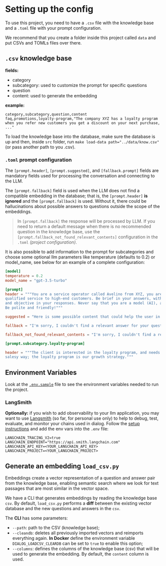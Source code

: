 # Setting up the config

To use this project, you need to have a `.csv` file with the knowledge base and a `.toml` file with your prompt configuration.

We recommend that you create a folder inside this project called `data` and put CSVs and TOMLs files over there.

## `.csv` knowledge base

**fields:**

- category
- subcategory: used to customize the prompt for specific questions
- question
- content: used to generate the embedding

**example:**

```csv
category,subcategory,question,content
faq,promotions,loyalty-program,"The company XYZ has a loyalty program when you refer new customers you get a discount on your next purchase, ..."
```

To load the knowledge base into the database, make sure the database is up and then, inside `src` folder, run `make load-data path="../data/know.csv"` (or pass another path to you .csv).

### `.toml` prompt configuration

The `[prompt.header]`, `[prompt.suggested]`, and `[fallback.prompt]` fields are mandatory fields used for processing the conversation and connecting to the LLM.

The `[prompt.fallback]` field is used when the LLM does not find a compatible embedding in the database; that is, the `[prompt.header]` **is ignored** and the `[prompt.fallback]` is used. Without it, there could be hallucinations about possible answers to questions outside the scope of the embeddings.

> In `[prompt.fallback]` the response will be processed by LLM. If you need to return a default message when there is no recommended question in the knowledge base, use the `[prompt.fallback_not_found_relevant_contents]` configuration in the `.toml` *(project configuration)*.

It is also possible to add information to the prompt for subcategories and choose some optional llm parameters like temperature (defaults to 0.2) or model_name, see below for an example of a complete configuration:

```toml
[model]
temperature = 0.2
model_name = "gpt-3.5-turbo"

[prompt]
header = """You are a service operator called Avelino from XYZ, you are an expert in providing
qualified service to high-end customers. Be brief in your answers, without being long-winded
and objective in your responses. Never say that you are a model (AI), always answer as Avelino.
Be polite and friendly!"""

suggested = "Here is some possible content that could help the user in a better way."

fallback = "I'm sorry, I couldn't find a relevant answer for your question."

fallback_not_found_relevant_contents = "I'm sorry, I couldn't find a relevant answer for your question."

[prompt.subcategory.loyalty-program]

header = """The client is interested in the loyalty program, and needs to be responded to in a
salesy way; the loyalty program is our growth strategy."""
```

## Environment Variables

Look at the [`.env.sample`](.env.sample) file to see the environment variables needed to run the project.

### LangSmith

**Optionally:** if you wish to add observability to your llm application, you may want to use [Langsmith](https://docs.smith.langchain.com/) (so far, for personal use only) to help to debug, test, evaluate, and monitor your chains used in dialog. Follow the [setup instructions](https://docs.smith.langchain.com/setup) and add the env vars into the `.env` file:

```
LANGCHAIN_TRACING_V2=true
LANGCHAIN_ENDPOINT="https://api.smith.langchain.com"
LANGCHAIN_API_KEY=<YOUR_LANGCHAIN_API_KEY>
LANGCHAIN_PROJECT=<YOUR_LANGCHAIN_PROJECT>
```

## Generate an embedding `load_csv.py`

Embeddings create a vector representation of a question and answer pair from the knowledge base, enabling semantic search where we look for text passages that are most similar in the vector space.

We have a CLI that generates embeddings by reading the knowledge base `csv`.
By default, `load_csv.py` performs a **diff** between the existing vector database and the new questions and answers in the `csv`.

The **CLI** has some parameters:

- `--path`: path to the CSV (knowledge base);
- `--cleandb`: deletes all previously imported vectors and reimports everything again. **In Docker** define the environment variable `DIALOG_LOADCSV_CLEARDB` can be set to `true` to enable this option;
- `--columns`: defines the columns of the knowledge base (csv) that will be used to generate the embedding. By default, the `content` column is used.
